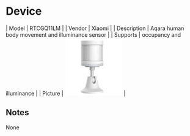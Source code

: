 
# Device

| Model | RTCGQ11LM  |
| Vendor  | Xiaomi  |
| Description | Aqara human body movement and illuminance sensor |
| Supports | occupancy and illuminance |
| Picture | ![../images/devices/RTCGQ11LM.jpg](../images/devices/RTCGQ11LM.jpg) |

## Notes

None
